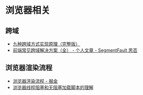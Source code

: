 <!--
 * @Author       : HyFun
 * @Date         : 2021-07-22 22:26:31
 * @Description  : 
 * @LastEditors  : HyFun
 * @LastEditTime : 2021-07-23 18:13:08
-->
# 浏览器相关

## 跨域
- [九种跨域方式实现原理（完整版）](https://juejin.cn/post/6844903767226351623)
- [前端常见跨域解决方案（全） - 个人文章 - SegmentFault 思否](https://segmentfault.com/a/1190000011145364?utm_medium=referral&utm_source=tuicool)

## 浏览器渲染流程

- [浏览器渲染流程 - 掘金](https://juejin.im/post/5dcbbbbd6fb9a0606a206c14)
- [浏览器线程阻塞和无阻塞加载脚本的理解](https://segmentfault.com/a/1190000006143086)